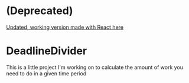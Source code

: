 # (Deprecated)
[Updated, working version made with React here](https://github.com/OrdinarilySam/deadline-divider-js)

# DeadlineDivider

This is a little project I'm working on to calculate the amount of work you need to do in a given time period
